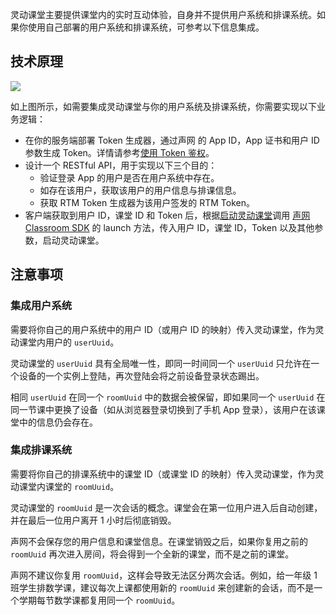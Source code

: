 灵动课堂主要提供课堂内的实时互动体验，自身并不提供用户系统和排课系统。如果你使用自己部署的用户系统和排课系统，可参考以下信息集成。

## 技术原理

![](https://web-cdn.agora.io/docs-files/1672817279600)

如上图所示，如需要集成灵动课堂与你的用户系统及排课系统，你需要实现以下业务逻辑：

- 在你的服务端部署 Token 生成器，通过声网 的 App ID，App 证书和用户 ID 参数生成 Token。详情请参考[使用 Token 鉴权](generate-token)。
- 设计一个 RESTful API，用于实现以下三个目的：
    - 验证登录 App 的用户是否在用户系统中存在。
    - 如存在该用户，获取该用户的用户信息与排课信息。
    - 获取 RTM Token 生成器为该用户签发的 RTM Token。
- 客户端获取到用户 ID，课堂 ID 和 Token 后，根据[启动灵动课堂](agora_class_quickstart_web#%E5%90%AF%E5%8A%A8%E7%81%B5%E5%8A%A8%E8%AF%BE%E5%A0%82)调用 [声网 Classroom SDK](agora_class_api_ref_web) 的 launch 方法，传入用户 ID，课堂 ID，Token 以及其他参数，启动灵动课堂。

## 注意事项

### 集成用户系统
需要将你自己的用户系统中的用户 ID（或用户 ID 的映射）传入灵动课堂，作为灵动课堂内用户的 `userUuid`。

灵动课堂的 `userUuid` 具有全局唯一性，即同一时间同一个 `userUuid` 只允许在一个设备的一个实例上登陆，再次登陆会将之前设备登录状态踢出。

相同 `userUuid` 在同一个 `roomUuid` 中的数据会被保留，即如果同一个 `userUuid` 在同一节课中更换了设备（如从浏览器登录切换到了手机 App 登录），该用户在该课堂中的信息仍会存在。

### 集成排课系统
需要将你自己的排课系统中的课堂 ID（或课堂 ID 的映射）传入灵动课堂，作为灵动课堂内课堂的 `roomUuid`。

灵动课堂的 `roomUuid` 是一次会话的概念。课堂会在第一位用户进入后自动创建，并在最后一位用户离开 1 小时后彻底销毁。

声网不会保存您的用户信息和课堂信息。在课堂销毁之后，如果你复用之前的 `roomUuid` 再次进入房间，将会得到一个全新的课堂，而不是之前的课堂。
<div class="alert info">声网不建议你复用 <code>roomUuid</code>，这样会导致无法区分两次会话。例如，给一年级 1 班学生排数学课，建议每次上课都使用新的 <code>roomUuid</code> 来创建新的会话，而不是一个学期每节数学课都复用同一个 <code>roomUuid</code>。</div>